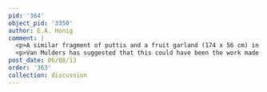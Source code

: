 ```yaml
---
pid: '364'
object_pid: '3350'
author: E.A. Honig
comment: |
  <p>A similar fragment of puttis and a fruit garland (174 x 56 cm) in the Prado, Madird, #174, attributed to 'School of Rubens'</p>
  <p>Van Mulders has suggested that this could have been the work made for the Duke of Buckingham, who certainly owned some sort of Madonna in a Garland. But this connection seems to be just speculation.</p>
post_date: 06/08/13
order: '363'
collection: discussion
---
```

